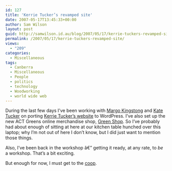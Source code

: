 ```yaml
---
id: 127
title: 'Kerrie Tucker’s revamped site'
date: 2007-05-17T13:45:33+00:00
author: Sam Wilson
layout: post
guid: http://samwilson.id.au/blog/2007/05/17/kerrie-tuckers-revamped-site/
permalink: /2007/05/17/kerrie-tuckers-revamped-site/
views:
  - "209"
categories:
  - Miscellaneous
tags:
  - Canberra
  - Miscellaneous
  - People
  - politics
  - technology
  - Woodworking
  - world wide web
---
```

During the last few days I’ve been working with [Margo Kingstong](http://en.wikipedia.org/wiki/Margo_Kingston) and [Kate Tucker](http://www.katetucker.net/) on porting [Kerrie Tucker’s website](http://kerrietucker.org.au) to WordPress. I’ve also set up the new ACT Greens online merchandise shop, [Green Shop](http://act.greens.org.au/shop). So I’ve probably had about enough of sitting at here at our kitchen table hunched over this laptop; why I’m not out of here I don’t know, but I did just want to mention those things.

Also, I’ve been back in the workshop â€” getting it ready, at any rate, to _be_ a workshop. That’s a bit exciting.

But enough for now, I must get to the [coop](http://anu.foodco-op.com).